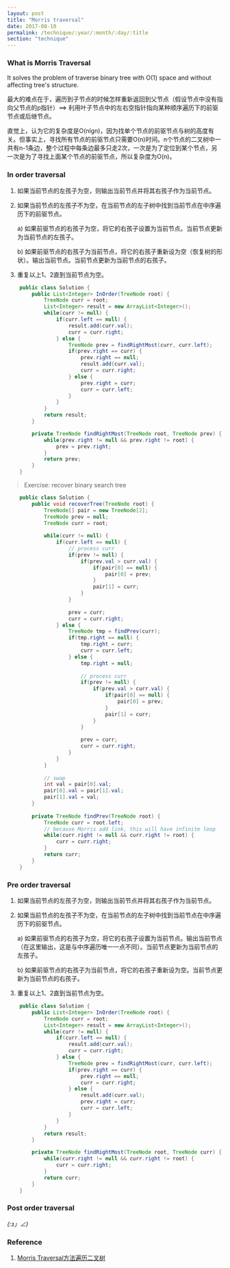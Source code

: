 ```yaml
---
layout: post
title: "Morris traversal"
date: 2017-08-10
permalink: /technique/:year/:month/:day/:title
section: "technique"
---
```


### What is Morris Traversal
It solves the problem of traverse binary tree with O(1) space and without affecting tree's structure.

最大的难点在于，遍历到子节点的时候怎样重新返回到父节点（假设节点中没有指向父节点的p指针）==> 利用叶子节点中的左右空指针指向某种顺序遍历下的前驱节点或后继节点。

直觉上，认为它的复杂度是O(nlgn)，因为找单个节点的前驱节点与树的高度有关。但事实上，寻找所有节点的前驱节点只需要O(n)时间。n个节点的二叉树中一共有n-1条边，整个过程中每条边最多只走2次，一次是为了定位到某个节点，另一次是为了寻找上面某个节点的前驱节点，所以复杂度为O(n)。

### In order traversal
1. 如果当前节点的左孩子为空，则输出当前节点并将其右孩子作为当前节点。

2. 如果当前节点的左孩子不为空，在当前节点的左子树中找到当前节点在中序遍历下的前驱节点。

   a) 如果前驱节点的右孩子为空，将它的右孩子设置为当前节点。当前节点更新为当前节点的左孩子。

   b) 如果前驱节点的右孩子为当前节点，将它的右孩子重新设为空（恢复树的形状）。输出当前节点。当前节点更新为当前节点的右孩子。

3. 重复以上1、2直到当前节点为空。

```java
    public class Solution {
        public List<Integer> InOrder(TreeNode root) {
            TreeNode curr = root;
            List<Integer> result = new ArrayList<Integer>();
            while(curr != null) {
                if(curr.left == null) {
                    result.add(curr.val);
                    curr = curr.right;
                } else {
                    TreeNode prev = findRightMost(curr, curr.left);
                    if(prev.right == curr) {
                        prev.right == null;
                        result.add(curr.val);
                        curr = curr.right;
                    } else {
                        prev.right = curr;
                        curr = curr.left;
                    }
                }
            }
            return result;
        }

        private TreeNode findRightMost(TreeNode root, TreeNode prev) {
            while(prev.right != null && prev.right != root) {
                prev = prev.right;
            }
            return prev;
        }
    }
```

> Exercise: recover binary search tree
```java
    public class Solution {
        public void recoverTree(TreeNode root) {
            TreeNode[] pair = new TreeNode[2];
            TreeNode prev = null;
            TreeNode curr = root;
            
            while(curr != null) {
                if(curr.left == null) {
                    // process curr
                    if(prev != null) {
                        if(prev.val > curr.val) {
                            if(pair[0] == null) {
                                pair[0] = prev;
                            }
                            pair[1] = curr;
                        }
                    }
                    
                    prev = curr;
                    curr = curr.right;
                } else {
                    TreeNode tmp = findPrev(curr);
                    if(tmp.right == null) {
                        tmp.right = curr;
                        curr = curr.left;
                    } else {
                        tmp.right = null;
                        
                        // process curr
                        if(prev != null) {
                            if(prev.val > curr.val) {
                                if(pair[0] == null) {
                                    pair[0] = prev;
                                }
                                pair[1] = curr;
                            }
                        }
                        
                        prev = curr;
                        curr = curr.right;
                    }
                }
            }
            
            // swap
            int val = pair[0].val;
            pair[0].val = pair[1].val;
            pair[1].val = val;
        }
        
        private TreeNode findPrev(TreeNode root) {
            TreeNode curr = root.left;
            // because Morris add link, this will have infinite loop
            while(curr.right != null && curr.right != root) {
                curr = curr.right;
            }
            return curr;
        }
    }
```

### Pre order traversal
1. 如果当前节点的左孩子为空，则输出当前节点并将其右孩子作为当前节点。

2. 如果当前节点的左孩子不为空，在当前节点的左子树中找到当前节点在中序遍历下的前驱节点。

   a) 如果前驱节点的右孩子为空，将它的右孩子设置为当前节点。输出当前节点（在这里输出，这是与中序遍历唯一一点不同）。当前节点更新为当前节点的左孩子。

   b) 如果前驱节点的右孩子为当前节点，将它的右孩子重新设为空。当前节点更新为当前节点的右孩子。

3. 重复以上1、2直到当前节点为空。

```java
    public class Solution {
        public List<Integer> InOrder(TreeNode root) {
            TreeNode curr = root;
            List<Integer> result = new ArrayList<Integer>();
            while(curr != null) {
                if(curr.left == null) {
                    result.add(curr.val);
                    curr = curr.right;
                } else {
                    TreeNode prev = findRightMost(curr, curr.left);
                    if(prev.right == curr) {
                        prev.right == null;
                        curr = curr.right;
                    } else {
                        result.add(curr.val);
                        prev.right = curr;
                        curr = curr.left;
                    }
                }
            }
            return result;
        }

        private TreeNode findRightMost(TreeNode root, TreeNode curr) {
            while(curr.right != null && curr.right != root) {
                curr = curr.right;
            }
            return curr;
        }
    }

```

### Post order traversal
_(:з」∠)_

### Reference
1. [Morris Traversal方法遍历二叉树](http://www.cnblogs.com/AnnieKim/archive/2013/06/15/MorrisTraversal.html)